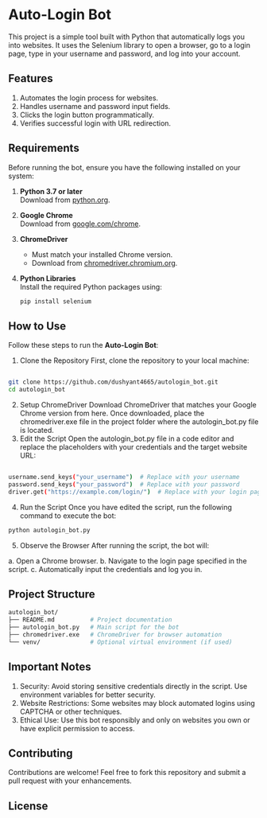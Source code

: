 # Auto-Login Bot

This project is a simple tool built with Python that automatically logs you into websites. It uses the Selenium library to open a browser, go to a login page, type in your username and password, and log into your account.

## Features

1. Automates the login process for websites.
2. Handles username and password input fields.
3. Clicks the login button programmatically.
4. Verifies successful login with URL redirection.

## **Requirements**

Before running the bot, ensure you have the following installed on your system:

1. **Python 3.7 or later**  
   Download from [python.org](https://www.python.org/downloads/).

2. **Google Chrome**  
   Download from [google.com/chrome](https://www.google.com/chrome/).

3. **ChromeDriver**  
   - Must match your installed Chrome version.  
   - Download from [chromedriver.chromium.org](https://chromedriver.chromium.org/downloads).

4. **Python Libraries**  
   Install the required Python packages using:
   ```bash
   pip install selenium

## **How to Use**

Follow these steps to run the **Auto-Login Bot**:

1. Clone the Repository
First, clone the repository to your local machine:
```bash

git clone https://github.com/dushyant4665/autologin_bot.git
cd autologin_bot 

```
2. Setup ChromeDriver
Download ChromeDriver that matches your Google Chrome version from here. Once downloaded, place the chromedriver.exe file in the project folder where the autologin_bot.py file is located.
3. Edit the Script
Open the autologin_bot.py file in a code editor and replace the placeholders with your credentials and the target website URL:
```bash

username.send_keys("your_username")  # Replace with your username
password.send_keys("your_password")  # Replace with your password
driver.get("https://example.com/login/")  # Replace with your login page URL

```
4. Run the Script
Once you have edited the script, run the following command to execute the bot:

```bash
python autologin_bot.py
```

5. Observe the Browser
After running the script, the bot will:

a. Open a Chrome browser.
b. Navigate to the login page specified in the script.
c. Automatically input the credentials and log you in.

## Project Structure

```bash
autologin_bot/
├── README.md          # Project documentation
├── autologin_bot.py   # Main script for the bot
├── chromedriver.exe   # ChromeDriver for browser automation
└── venv/              # Optional virtual environment (if used)
```

## Important Notes 

1. Security: Avoid storing sensitive credentials directly in the script. Use environment variables for better security.
2. Website Restrictions: Some websites may block automated logins using CAPTCHA or other techniques.
3. Ethical Use: Use this bot responsibly and only on websites you own or have explicit permission to access.

## Contributing
Contributions are welcome! Feel free to fork this repository and submit a pull request with your enhancements.

## License


